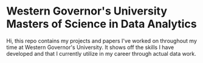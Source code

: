 # Western Governor's University Masters of Science in Data Analytics

Hi, this repo contains my projects and papers I've worked on throughout my time at Western Governor's University. It shows off the skills I have developed and that I currently utilize in my career through actual data work.
